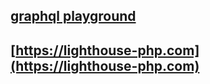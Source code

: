 ## **[graphql playground](http://localhost:8000/graphql-playground)**
## **[https://lighthouse-php.com](https://lighthouse-php.com)**
